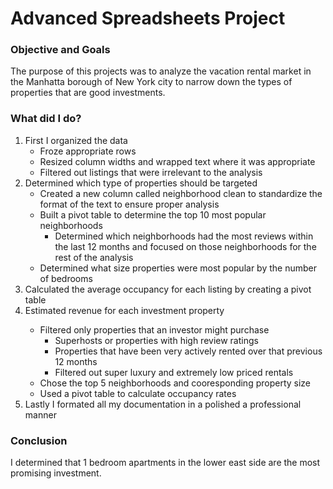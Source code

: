 <h1> Advanced Spreadsheets Project </h1>
<a href = "https://docs.google.com/spreadsheets/d/1rpTut3J8o61DEW1LfpLXX5VHeHx8aPrmD3RIWNyBwoE/edit?usp=sharing"></a>
<h3> Objective and Goals </h3>
<p> The purpose of this projects was to analyze the vacation rental market in the Manhatta borough of New York city to narrow down the types of properties that are good investments. </p>

<h3> What did I do? </h3>
<ol>
  
  <li> First I organized the data 
    <ul>
      <li> Froze appropriate rows </li>
      <li> Resized column widths and wrapped text where it was appropriate </li>
      <li> Filtered out listings that were irrelevant to the analysis </li>
    </ul>
    
  <li> Determined which type of properties should be targeted
    <ul>
      <li> Created a new column called neighborhood clean to standardize the format of the text to ensure proper analysis </li>
      <li> Built a pivot table to determine the top 10 most popular neighborhoods
        <ul>
          <li> Determined which neighborhoods had the most reviews within the last 12 months and focused on those neighborhoods for the rest of the analysis </li>
        </ul>
      <li> Determined what size properties were most popular by the number of bedrooms </li>
      </li>
    </ul>
  </li>
  
  <li> Calculated the average occupancy for each listing by creating a pivot table </li>
    
  <li> Estimated revenue for each investment property </li>
    <ul> 
      <li> Filtered only properties that an investor might purchase
        <ul>
          <li> Superhosts or properties with high review ratings </li>
          <li> Properties that have been very actively rented over that previous 12 months </li>
          <li> Filtered out super luxury and extremely low priced rentals </li>
        </ul>
      </li>
      <li> Chose the top 5 neighborhoods and cooresponding property size </li>
      <li> Used a pivot table to calculate occupancy rates </li>
    </ul>
    <li> Lastly I formated all my documentation in a polished a professional manner </li>
  </li>
</ol>

<!-- <li> ADD PICTURES OF PROJECT </li> -->

<h3> Conclusion </h3>
<p> I determined that 1 bedroom apartments in the lower east side are the most promising investment. </p>




